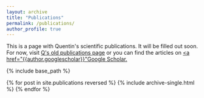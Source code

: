 ```yaml
---
layout: archive
title: "Publications"
permalink: /publications/
author_profile: true
---
```


This is a page with Quentin's scientific publications. It will be filled out soon. For now, visit [Q's old publications page](https://quentinread.weebly.com/publications) or you can find the articles on <u><a href="{{author.googlescholar}}"Google Scholar</a>.</u>


{% include base_path %}

{% for post in site.publications reversed %}
  {% include archive-single.html %}
{% endfor %}


